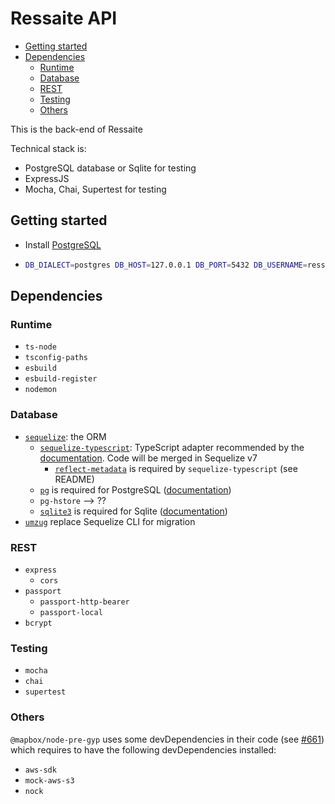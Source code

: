 # Ressaite API <!-- omit in toc -->

- [Getting started](#getting-started)
- [Dependencies](#dependencies)
  - [Runtime](#runtime)
  - [Database](#database)
  - [REST](#rest)
  - [Testing](#testing)
  - [Others](#others)

This is the back-end of Ressaite

Technical stack is:

- PostgreSQL database or Sqlite for testing
- ExpressJS
- Mocha, Chai, Supertest for testing

## Getting started

- Install [PostgreSQL](https://www.postgresql.org/)
- ```sh
  DB_DIALECT=postgres DB_HOST=127.0.0.1 DB_PORT=5432 DB_USERNAME=ressaite DB_PASSWORD=ressaite DB_NAME=ressaite node migrator.js up
  ```

## Dependencies

### Runtime

- `ts-node`
- `tsconfig-paths`
- `esbuild`
- `esbuild-register`
- `nodemon`

### Database

- [`sequelize`](https://github.com/sequelize/sequelize): the ORM
  - [`sequelize-typescript`](https://github.com/sequelize/sequelize-typescript): TypeScript adapter recommended by the [documentation](https://sequelize.org/docs/v6/other-topics/typescript). Code will be merged in Sequelize v7
    - [`reflect-metadata`](https://www.npmjs.com/package/reflect-metadata) is required by `sequelize-typescript` (see README)
  - [`pg`](https://www.npmjs.com/package/pg) is required for PostgreSQL ([documentation](https://sequelize.org/releases/#postgresql-support-table))
  - `pg-hstore` --> ??
  - [`sqlite3`](https://www.npmjs.com/package/sqlite3) is required for Sqlite ([documentation](https://sequelize.org/releases/#sqlite-support-table))
- [`umzug`](https://github.com/sequelize/umzug) replace Sequelize CLI for migration

### REST

- `express`
  - `cors`
- `passport`
  - `passport-http-bearer`
  - `passport-local`
- `bcrypt`

### Testing

- `mocha`
- `chai`
- `supertest`

### Others

`@mapbox/node-pre-gyp` uses some devDependencies in their code (see [#661](https://github.com/mapbox/node-pre-gyp/issues/661)) which requires to have the following devDependencies installed:

- `aws-sdk`
- `mock-aws-s3`
- `nock`
